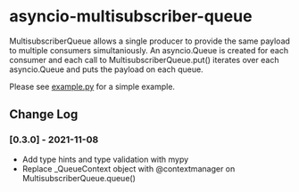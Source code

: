 #  asyncio-multisubscriber-queue

MultisubscriberQueue allows a single producer to provide the same payload to multiple consumers simultaniously. An asyncio.Queue is created for each consumer and each call to MultisubscriberQueue.put() iterates over each asyncio.Queue and puts the payload on each queue.

Please see [example.py](https://github.com/smithk86/asyncio-multisubscriber-queue/blob/master/example.py) for a simple example.

## Change Log

### [0.3.0] - 2021-11-08

- Add type hints and type validation with mypy
- Replace _QueueContext object with @contextmanager on MultisubscriberQueue.queue()
